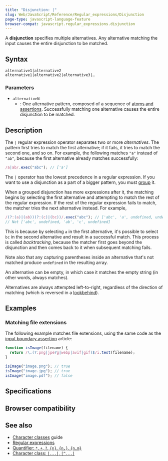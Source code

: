 ```yaml
---
title: "Disjunction: |"
slug: Web/JavaScript/Reference/Regular_expressions/Disjunction
page-type: javascript-language-feature
browser-compat: javascript.regular_expressions.disjunction
---
```




A **disjunction** specifies multiple alternatives. Any alternative matching the input causes the entire disjunction to be matched.

## Syntax

```regex
alternative1|alternative2
alternative1|alternative2|alternative3|…
```

### Parameters

- `alternativeN`
  - : One alternative pattern, composed of a sequence of [atoms and assertions](/Web/JavaScript/Reference/Regular_expressions#assertions). Successfully matching one alternative causes the entire disjunction to be matched.

## Description

The `|` regular expression operator separates two or more _alternatives_. The pattern first tries to match the first alternative; if it fails, it tries to match the second one, and so on. For example, the following matches `"a"` instead of `"ab"`, because the first alternative already matches successfully:

```js
/a|ab/.exec("abc"); // ['a']
```

The `|` operator has the lowest precedence in a regular expression. If you want to use a disjunction as a part of a bigger pattern, you must [group](/Web/JavaScript/Reference/Regular_expressions/Non-capturing_group) it.

When a grouped disjunction has more expressions after it, the matching begins by selecting the first alternative and attempting to match the rest of the regular expression. If the rest of the regular expression fails to match, the matcher tries the next alternative instead. For example,

```js
/(?:(a)|(ab))(?:(c)|(bc))/.exec("abc"); // ['abc', 'a', undefined, undefined, 'bc']
// Not ['abc', undefined, 'ab', 'c', undefined]
```

This is because by selecting `a` in the first alternative, it's possible to select `bc` in the second alternative and result in a successful match. This process is called _backtracking_, because the matcher first goes beyond the disjunction and then comes back to it when subsequent matching fails.

Note also that any capturing parentheses inside an alternative that's not matched produce `undefined` in the resulting array.

An alternative can be empty, in which case it matches the empty string (in other words, always matches).

Alternatives are always attempted left-to-right, regardless of the direction of matching (which is reversed in a [lookbehind](/Web/JavaScript/Reference/Regular_expressions/Lookbehind_assertion)).

## Examples

### Matching file extensions

The following example matches file extensions, using the same code as the [input boundary assertion](/Web/JavaScript/Reference/Regular_expressions/Input_boundary_assertion#matching_file_extensions) article:

```js
function isImage(filename) {
  return /\.(?:png|jpe?g|webp|avif|gif)$/i.test(filename);
}

isImage("image.png"); // true
isImage("image.jpg"); // true
isImage("image.pdf"); // false
```

## Specifications



## Browser compatibility



## See also

- [Character classes](/Web/JavaScript/Guide/Regular_expressions/Character_classes) guide
- [Regular expressions](/Web/JavaScript/Reference/Regular_expressions)
- [Quantifier: `*`, `+`, `?`, `{n}`, `{n,}`, `{n,m}`](/Web/JavaScript/Reference/Regular_expressions/Quantifier)
- [Character class: `[...]`, `[^...]`](/Web/JavaScript/Reference/Regular_expressions/Character_class)
